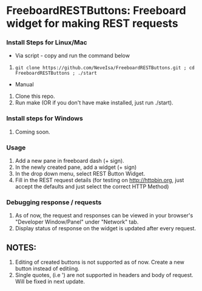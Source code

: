 # FreeboardRESTButtons:  Freeboard widget for making REST requests

### Install Steps for Linux/Mac
 
 - Via script - copy and run the command below
 1. `git clone https://github.com/NeveIsa/FreeboardRESTButtons.git ; cd FreeboardRESTButtons ; ./start` 

 - Manual
 1. Clone this repo.
 2. Run make (OR if you don't have make installed, just run ./start).

### Install steps for Windows
 1. Coming soon.



### Usage
 1. Add a new pane in freeboard dash (+ sign).
 2. In the newly created pane, add a widget (+ sign)
 3. In the drop down menu, select REST Button Widget.
 4. Fill in the REST request details  (for testing on http://httpbin.org, just accept the defaults and just select the correct HTTP Method)

### Debugging response / requests
 1. As of now, the request and responses can be viewed in your browser's "Developer Window/Panel" under "Network" tab.
 2. Display status of response on the widget is updated after every request.

## NOTES:
  1. Editing of created buttons is not supported as of now. Create a new button instead of editiing.
  2. Single quotes, (i.e ') are not supported in headers and body of request. Will be fixed in next update.
